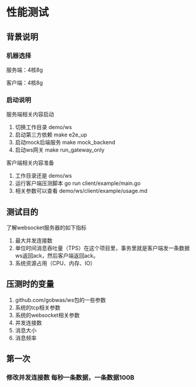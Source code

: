 # 性能测试

## 背景说明

### 机器选择
服务端：4核8g

客户端：4核8g


### 启动说明
服务端相关内容启动
1. 切换工作目录 demo/ws
2. 启动第三方依赖 make e2e_up
3. 启动mock后端服务  make mock_backend
4. 启动ws网关 make run_gateway_only


客户端相关内容准备
1. 工作目录还是 demo/ws
2. 运行客户端压测脚本 go run client/example/main.go 
3. 相关参数可以查看 demo/ws/client/example/usage.md


## 测试目的
了解websocket服务器的如下指标
1. 最大并发连接数
2. 单位时间消息吞吐量（TPS）在这个项目里，事务里就是客户端发一条数据 ws返回ack，然后客户端返回ack。
3. 系统资源占用（CPU、内存、IO）


## 压测时的变量
1. github.com/gobwas/ws包的一些参数
2. 系统的tcp相关参数
3. 系统的websocket相关参数
4. 并发连接数
5. 消息大小
6. 消息频率

## 第一次

### 修改并发连接数 每秒一条数据，一条数据100B




